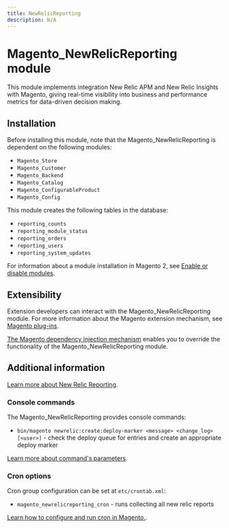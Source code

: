 ```yaml
---
title: NewRelicReporting
description: N/A
---
```


# Magento_NewRelicReporting module

This module implements integration New Relic APM and New Relic Insights with Magento, giving real-time visibility into business and performance metrics for data-driven decision making.

## Installation

Before installing this module, note that the Magento_NewRelicReporting is dependent on the following modules:

- `Magento_Store`
- `Magento_Customer`
- `Magento_Backend`
- `Magento_Catalog`
- `Magento_ConfigurableProduct`
- `Magento_Config`

This module creates the following tables in the database:

- `reporting_counts`
- `reporting_module_status`
- `reporting_orders`
- `reporting_users`
- `reporting_system_updates`

For information about a module installation in Magento 2, see [Enable or disable modules](https://experienceleague.adobe.com/docs/commerce-operations/installation-guide/tutorials/manage-modules.html).

## Extensibility

Extension developers can interact with the Magento_NewRelicReporting module. For more information about the Magento extension mechanism, see [Magento plug-ins](https://developer.adobe.com/commerce/php/development/components/plugins/).

[The Magento dependency injection mechanism](https://developer.adobe.com/commerce/php/development/components/dependency-injection/) enables you to override the functionality of the Magento_NewRelicReporting module.

## Additional information

[Learn more about New Relic Reporting](https://experienceleague.adobe.com/docs/commerce-admin/start/reporting/new-relic-reporting.html).

### Console commands

The Magento_NewRelicReporting provides console commands:

- `bin/magento newrelic:create:deploy-marker <message> <change_log> [<user>]` - check the deploy queue for entries and create an appropriate deploy marker

[Learn more about command's parameters](https://experienceleague.adobe.com/docs/commerce-operations/reference/magento-open-source.html#newreliccreatedeploy-marker).

### Cron options

Cron group configuration can be set at `etc/crontab.xml`:

- `magento_newrelicreporting_cron` - runs collecting all new relic reports

[Learn how to configure and run cron in Magento.](https://experienceleague.adobe.com/docs/commerce-operations/configuration-guide/cli/configure-cron-jobs.html).
